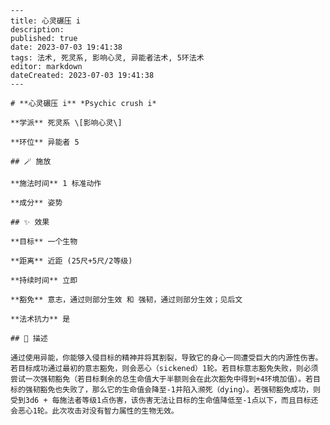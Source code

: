
    ---
    title: 心灵碾压 i
    description: 
    published: true
    date: 2023-07-03 19:41:38
    tags: 法术, 死灵系, 影响心灵, 异能者法术, 5环法术
    editor: markdown
    dateCreated: 2023-07-03 19:41:38
    ---

    # **心灵碾压 i** *Psychic crush i*

    **学派** 死灵系 \[影响心灵\] 

    **环位** 异能者 5

    ## 🪄 施放

    **施法时间** 1 标准动作

    **成分** 姿势

    ## ✨ 效果 

    **目标** 一个生物 

    **距离** 近距 (25尺+5尺/2等级)  

    **持续时间** 立即 

    **豁免** 意志，通过则部分生效 和 强韧，通过则部分生效；见后文

    **法术抗力** 是

    ## 📖 描述

    通过使用异能，你能够入侵目标的精神并将其割裂，导致它的身心一同遭受巨大的内源性伤害。若目标成功通过最初的意志豁免，则会恶心（sickened）1轮。若目标意志豁免失败，则必须尝试一次强韧豁免（若目标剩余的总生命值大于半额则会在此次豁免中得到+4环境加值）。若目标的强韧豁免也失败了，那么它的生命值会降至-1并陷入濒死（dying）。若强韧豁免成功，则受到3d6 + 每施法者等级1点伤害，该伤害无法让目标的生命值降低至-1点以下，而且目标还会恶心1轮。此次攻击对没有智力属性的生物无效。
    
